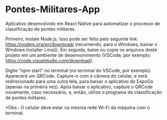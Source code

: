 # Pontes-Militares-App

Aplicativo desenvolvido em React Native para automatizar o processo de classificação de pontes militares.

Primeiro, instale Node.js. Isso pode ser feito pelo seguinte link: https://nodejs.org/en/download/ (recomendo, para o Windows, baixar o Windows Installer (.msi)).
Em seguida, baixe ou copie os arquivos deste projeto em um ambiente de desenvolvimento (VSCode, por exemplo: https://code.visualstudio.com/download).

Digite "npm start" no terminal (no terminal do VSCode, por exemplo).
Aparecerá um QRCode. Capture-o com a câmera do celular, e será redirecionado para uma outra tela, para baixar o aplicativo do ExpoGo (apenas na primeira vez).
Após baixar o aplicativo, capture o QRCode novamente, caso necessário, e, então, utilize o programa de classificação de pontes militares.

*Obs.: O celular deve estar na mesma rede Wi-Fi da máquina com o terminal.
